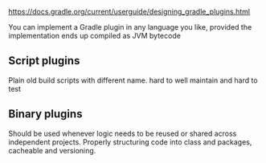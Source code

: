 
https://docs.gradle.org/current/userguide/designing_gradle_plugins.html

You can implement a Gradle plugin in any language you like, provided the implementation ends up compiled as JVM bytecode

## Script plugins

Plain old build scripts with different name.
hard to well maintain and hard to test

## Binary plugins

Should be used whenever logic needs to be reused or shared across independent projects.
Properly structuring code into class and packages, cacheable and versioning.

